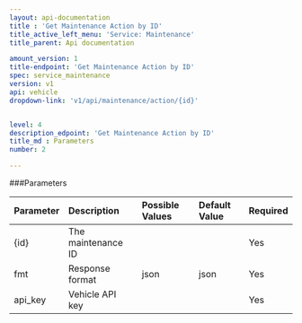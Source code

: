 ```yaml
---
layout: api-documentation
title : 'Get Maintenance Action by ID'
title_active_left_menu: 'Service: Maintenance'
title_parent: Api documentation

amount_version: 1
title-endpoint: 'Get Maintenance Action by ID'
spec: service_maintenance
version: v1
api: vehicle
dropdown-link: 'v1/api/maintenance/action/{id}'


level: 4
description_edpoint: 'Get Maintenance Action by ID'
title_md : Parameters
number: 2

---
```


###Parameters

| Parameter  | Description                           | Possible Values   | Default Value | Required |
|:-----------|:--------------------------------------|:----------------- |:------------- |:-------- |
| {id}       | The maintenance ID                    |                   |               | Yes      |
| fmt        | Response format                       | json              | json          | Yes      |
| api_key    | Vehicle API key                       |                   |               | Yes      |

